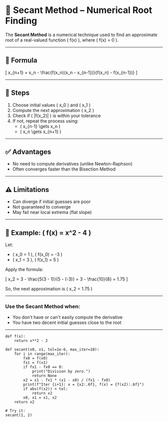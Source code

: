 # 📌 Secant Method – Numerical Root Finding

The **Secant Method** is a numerical technique used to find an approximate root of a real-valued function \( f(x) \), where \( f(x) = 0 \).

---

## 📐 Formula

\[
x_{n+1} = x_n - \frac{f(x_n)(x_n - x_{n-1})}{f(x_n) - f(x_{n-1})}
\]

---

## 🔁 Steps

1. Choose initial values \( x_0 \) and \( x_1 \)
2. Compute the next approximation \( x_2 \)
3. Check if \( |f(x_2)| \) is within your tolerance
4. If not, repeat the process using:
   - \( x_{n-1} \gets x_n \)
   - \( x_n \gets x_{n+1} \)

---

## ✅ Advantages

- No need to compute derivatives (unlike Newton-Raphson)
- Often converges faster than the Bisection Method

---

## ⚠️ Limitations

- Can diverge if initial guesses are poor
- Not guaranteed to converge
- May fail near local extrema (flat slope)

---

## 🔧 Example: \( f(x) = x^2 - 4 \)

Let:
- \( x_0 = 1 \), \( f(x_0) = -3 \)
- \( x_1 = 3 \), \( f(x_1) = 5 \)

Apply the formula:

\[
x_2 = 3 - \frac{5(3 - 1)}{5 - (-3)} = 3 - \frac{10}{8} = 1.75
\]

So, the next approximation is \( x_2 = 1.75 \)

---

### Use the Secant Method when:
- You don't have or can't easily compute the derivative
- You have two decent initial guesses close to the root

---

```
def f(x):
    return x**2 - 2

def secant(x0, x1, tol=1e-6, max_iter=10):
    for i in range(max_iter):
        fx0 = f(x0)
        fx1 = f(x1)
        if fx1 - fx0 == 0:
            print("Division by zero.")
            return None
        x2 = x1 - fx1 * (x1 - x0) / (fx1 - fx0)
        print(f"Iter {i+1}: x = {x2:.6f}, f(x) = {f(x2):.6f}")
        if abs(f(x2)) < tol:
            return x2
        x0, x1 = x1, x2
    return x2

# Try it:
secant(1, 2)
```
